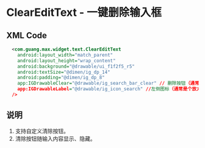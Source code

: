 # ClearEditText - 一键删除输入框

## XML Code

```xml
  <com.guang.max.widget.text.ClearEditText
    android:layout_width="match_parent"
    android:layout_height="wrap_content"
    android:background="@drawable/ui_f1f2f5_r5"
    android:textSize="@dimen/ig_dp_14"
    android:padding="@dimen/ig_dp_8"
    app:IGDrawableClear="@drawable/ig_search_bar_clear" // 删除按钮（通常是个x）
    app:IGDrawableLabel="@drawable/ig_icon_search" //左侧图标（通常是个放大镜）
  />
```

## 说明

1. 支持自定义清除按钮。
2. 清除按钮随输入内容显示、隐藏。



